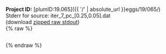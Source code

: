 **Project ID:** [plumID:19.065]({{ '/' | absolute_url }}eggs/19/065/)  
Stderr for source:  iter_7_pc_[0.25,0.05].dat   
(download [zipped raw stdout](iter_7_pc_[0.25,0.05].dat.plumed_master.stdout.txt.zip))  
{% raw %}
<pre>
</pre>
{% endraw %}
